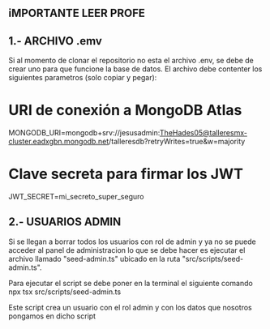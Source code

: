 
## iMPORTANTE LEER PROFE

## 1.- ARCHIVO .emv
Si al momento de clonar el repositorio no esta el archivo .env, se debe de crear uno para que funcione la base de datos. El archivo debe contenter los siguientes parametros (solo copiar y pegar):

# URI de conexión a MongoDB Atlas

MONGODB_URI=mongodb+srv://jesusadmin:TheHades05@talleresmx-cluster.eadxgbn.mongodb.net/talleresdb?retryWrites=true&w=majority

# Clave secreta para firmar los JWT

JWT_SECRET=mi_secreto_super_seguro


## 2.- USUARIOS ADMIN
Si se llegan a borrar todos los usuarios con rol de admin y ya no se puede acceder al panel de administracion lo que se debe hacer es ejecutar el archivo llamado "seed-admin.ts" ubicado en la ruta "src/scripts/seed-admin.ts".

Para ejecutar el script se debe poner en la terminal el siguiente comando npx tsx src/scripts/seed-admin.ts

Este script crea un usuario con el rol admin y con los datos que nosotros pongamos en dicho script